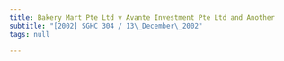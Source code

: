 ```yaml
---
title: Bakery Mart Pte Ltd v Avante Investment Pte Ltd and Another
subtitle: "[2002] SGHC 304 / 13\_December\_2002"
tags: null

---
```



